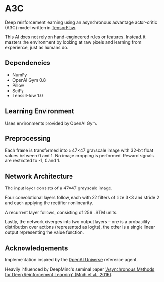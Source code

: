 # A3C
Deep reinforcement learning using an asynchronous advantage actor-critic (A3C) model written in [TensorFlow](https://www.tensorflow.org/). 

This AI does not rely on hand-engineered rules or features. Instead, it masters the environment by looking at raw pixels and learning from experience, just as humans do.

## Dependencies
* NumPy
* OpenAI Gym 0.8
* Pillow
* SciPy
* TensorFlow 1.0

## Learning Environment
Uses environments provided by [OpenAI Gym](https://gym.openai.com/).

## Preprocessing
Each frame is transformed into a 47×47 grayscale image with 32-bit float values between 0 and 1. No image cropping is performed. Reward signals are restricted to -1, 0 and 1.

## Network Architecture
The input layer consists of a 47×47 grayscale image.

Four convolutional layers follow, each with 32 filters of size 3×3 and stride 2 and each applying the rectifier nonlinearity.

A recurrent layer follows, consisting of 256 LSTM units.

Lastly, the network diverges into two output layers – one is a probability distribution over actions (represented as logits), the other is a single linear output representing the value function.

## Acknowledgements
Implementation inspired by the [OpenAI Universe](https://universe.openai.com/) reference agent.

Heavily influenced by DeepMind's seminal paper ['Asynchronous Methods for Deep Reinforcement Learning' (Mnih et al., 2016)](https://arxiv.org/abs/1602.01783).
